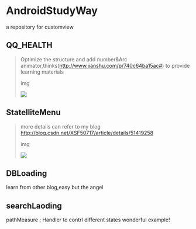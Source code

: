 # AndroidStudyWay

a repository for customview

## QQ_HEALTH
>Optimize the structure and add number&Arc animator,thinks(http://www.jianshu.com/p/740c64ba15ac#) to provide learning materials<p>
>img <p>
![](https://github.com/xsfelvis/CusTomView_Animator/blob/master/customView/screenshot/qqhealth.gif) 

## StatelliteMenu
>more details can refer to my blog http://blog.csdn.net/XSF50717/article/details/51419258<p>
>img<p>
![](https://github.com/xsfelvis/CusTomView_Animator/blob/master/customView/screenshot/statelliteMenu.gif) 

## DBLoading
learn from other blog,easy but the angel

## searchLaoding
pathMeasure ; Handler to contrl different states wonderful example!
